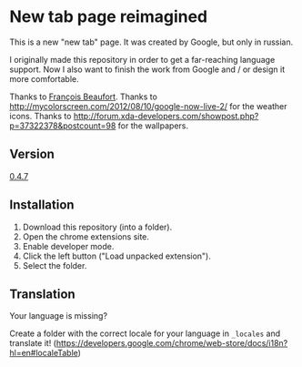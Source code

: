 New tab page reimagined
=========

This is a new "new tab" page. It was created by Google, but only in russian.

I originally made this repository in order to get a far-reaching language support. Now I also want to finish the work from Google and / or design it more comfortable.

Thanks to [François Beaufort](https://plus.google.com/u/0/100132233764003563318/posts/Weq1zNnoTmF).
Thanks to http://mycolorscreen.com/2012/08/10/google-now-live-2/ for the weather icons.
Thanks to http://forum.xda-developers.com/showpost.php?p=37322378&postcount=98 for the wallpapers.

Version
-

[0.4.7](https://chrome.google.com/webstore/detail/new-tab-page-reimagined/neonhjemlhmbajdlgmdfihfplekppkkm)

Installation
--------------

1. Download this repository (into a folder).
2. Open the chrome extensions site.
3. Enable developer mode.
4. Click the left button ("Load unpacked extension").
5. Select the folder.

Translation
--------------

Your language is missing?

Create a folder with the correct locale for your language in ```_locales``` and translate it! (https://developers.google.com/chrome/web-store/docs/i18n?hl=en#localeTable)
